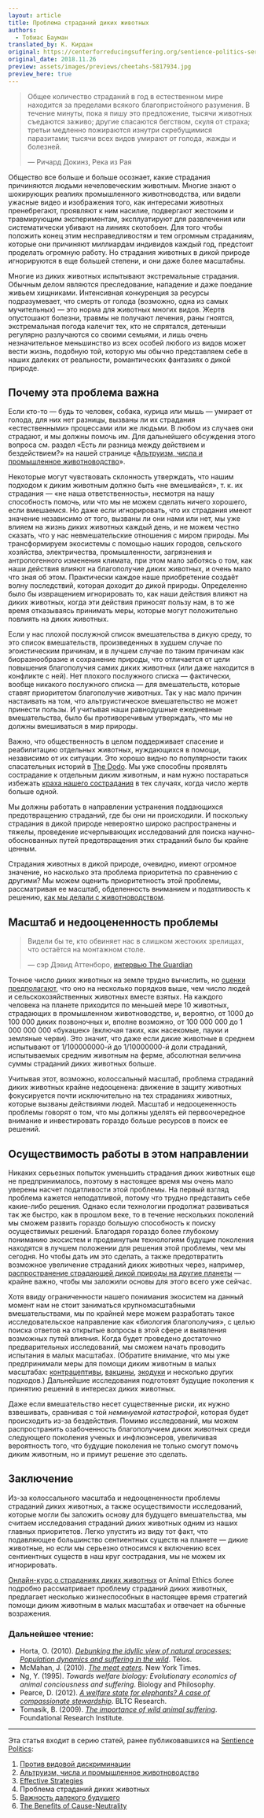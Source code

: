 ```yaml
---
layout: article
title: Проблема страданий диких животных
authors:
  - Тобиас Бауман
translated_by: К. Кирдан
original: https://centerforreducingsuffering.org/sentience-politics-series-introduction/the-relevance-of-wild-animal-suffering/
original_date: 2018.11.26
preview: assets/images/previews/cheetahs-5817934.jpg
preview_here: true
---
```

> Общее количество страданий в год в естественном мире находится за пределами всякого благопристойного разумения. В течение минуты, пока я пишу это предложение, тысячи животных съедаются заживо; другие спасаются бегством, скуля от страха; третьи медленно пожираются изнутри скребущимися паразитами; тысячи всех видов умирают от голода, жажды и болезней.
> 
> — Ричард Докинз, Река из Рая

Общество все больше и больше осознает, какие страдания причиняются людьми нечеловеческим животным. Многие знают о шокирующих реалиях промышленного животноводства, или видели ужасные видео и изображения того, как интересами животных пренебрегают, проявляют к ним насилие, подвергают жестоким и травмирующим экспериментам, эксплуатируют для развлечения или систематически убивают на линиях скотобоен. Для того чтобы положить конец этим несправедливостям и тем огромным страданиям, которые они причиняют миллиардам индивидов каждый год, предстоит проделать огромную работу. Но страдания животных в дикой природе игнорируются в еще большей степени, и они даже более масштабны.
 
Многие из диких животных испытывают экстремальные страдания. Обычным делом являются преследование, нападение и даже поедание живьем хищниками. Интенсивная конкуренция за ресурсы подразумевает, что смерть от голода (возможно, одна из самых мучительных) — это норма для животных многих видов. Жертв опустошают болезни, травмы не получают лечения, раны гноятся, экстремальная погода калечит тех, кто не спрятался, детеныши регулярно разлучаются со своими семьями, и лишь очень незначительное меньшинство из всех особей любого из видов может вести жизнь, подобную той, которую мы обычно представляем себе в наших далеких от реальности, романтических фантазиях о дикой природе.

## Почему эта проблема важна

Если кто-то — будь то человек, собака, курица или мышь — умирает от голода, для них нет разницы, вызваны ли их страдания «естественными» процессами или же людьми. В любом из случаев они страдают, и мы должны помочь им. Для дальнейшего обсуждения этого вопроса см. раздел «Есть ли разница между действием и бездействием?» на нашей странице «[Альтруизм, числа и промышленное животноводство](tobias-baumann-altruism-numbers-and-factory-farms.html)».

Некоторые могут чувствовать склонность утверждать, что нашим подходом к диким животным должно быть «не вмешивайся», т. к. их страдания — «не наша ответственность», несмотря на нашу способность помочь, или что мы не можем сделать ничего хорошего, если вмешаемся. Но даже если игнорировать, что их страдания имеют значение независимо от того, вызваны ли они нами или нет, мы уже влияем на жизнь диких животных каждый день, и не можем честно сказать, что у нас невмешательские отношения с миром природы. Мы трансформируем экосистемы с помощью наших городов, сельского хозяйства, электричества, промышленности, загрязнения и антропогенного изменения климата, при этом мало заботясь о том, как наши действия влияют на благополучие диких животных, и очень мало что зная об этом. Практически каждое наше приобретение создаёт волну последствий, которая доходит до дикой природы. Определенно было бы извращением игнорировать то, как наши действия влияют на диких животных, когда эти действия приносят пользу нам, в то же время отказываясь принимать меры, которые могут положительно повлиять на диких животных.

Если у нас плохой послужной список вмешательства в дикую среду, то это список вмешательств, произведенных в худшем случае по эгоистическим причинам, и в лучшем случае по таким причинам как биоразнообразие и сохранение природы, что отличается от цели повышения благополучия самих диких животных (или даже находится в конфликте с ней). Нет плохого послужного списка — фактически, вообще никакого послужного списка — для вмешательств, которые ставят приоритетом благополучие животных. Так у нас мало причин настаивать на том, что альтруистическое вмешательство не может принести пользы. И учитывая наши равнодушные ежедневные вмешательства, было бы противоречивым утверждать, что мы не должны вмешиваться в мир природы.

Важно, что общественность в целом поддерживает спасение и реабилитацию отдельных животных, нуждающихся в помощи, независимо от их ситуации. Это хорошо видно по популярности таких спасательных историй в [The Dodo](https://www.thedodo.com/). Мы уже способны проявлять сострадание к отдельным диким животным, и нам нужно постараться избежать [краха нашего сострадания](https://www.ncbi.nlm.nih.gov/pubmed/21219076) в тех случаях, когда число жертв больше одной.

Мы должны работать в направлении устранения поддающихся предотвращению страданий, где бы они ни происходили. И поскольку страдания в дикой природе невероятно широко распространены и тяжелы, проведение исчерпывающих исследований для поиска научно-обоснованных путей предотвращения этих страданий было бы крайне ценным.

Страдания животных в дикой природе, очевидно, имеют огромное значение, но насколько эта проблема приоритетна по сравнению с другими? Мы можем оценить приоритетность этой проблемы, рассматривая ее масштаб, обделенность вниманием и податливость к решению, [как мы делали с животноводством](tobias-baumann-altruism-numbers-and-factory-farms.html).

## Масштаб и недооцененность проблемы

> Видели бы те, кто обвиняет нас в слишком жестоких зрелищах, что остаётся на монтажном столе.
> 
> — сэр Дэвид Аттенборо, [интервью The Guardian](https://www.theguardian.com/tv-and-radio/2011/oct/21/david-attenborough-frozen-planet-climate-change)

Точное число диких животных на земле трудно вычислить, но [оценки предполагают](http://reducing-suffering.org/how-many-wild-animals-are-there/), что оно на несколько порядков выше, чем число людей и сельскохозяйственных животных вместе взятых. На каждого человека на планете приходится по меньшей мере 10 животных, страдающих в промышленном животноводстве, и, вероятно, от 1000 до 100 000 диких позвоночных и, вполне возможно, от 100 000 000 до 1 000 000 000 «букашек» (включая таких, как насекомые, пауки и земляные черви). Это значит, что даже если дикие животные в среднем испытывают от 1/100000000-й до 1/10000000-й доли страданий, испытываемых средним животным на ферме, абсолютная величина суммы страданий диких животных больше.

Учитывая этот, возможно, колоссальный масштаб, проблема страданий диких животных крайне недооценена: движение в защиту животных фокусируется почти исключительно на тех страданиях животных, которые вызваны действиями людей. Масштаб и недооцененность проблемы говорят о том, что мы должны уделять ей первоочередное внимание и инвестировать гораздо больше ресурсов в поиск ее решений.

## Осуществимость работы в этом направлении

Никаких серьезных попыток уменьшить страдания диких животных еще не предпринималось, поэтому в настоящее время мы очень мало уверены насчет податливости этой проблемы. На первый взгляд проблема кажется неподатливой, потому что трудно представить себе какие-либо решения. Однако если технологии продолжат развиваться так же быстро, как в прошлом веке, то в течение нескольких поколений мы сможем развить гораздо большую способность к поиску осуществимых решений. Благодаря гораздо более глубокому пониманию экосистем и продвинутым технологиям будущие поколения находятся в лучшем положении для решения этой проблемы, чем мы сегодня. Но чтобы дать им это сделать, а также предотвратить возможное увеличение страданий диких животных через, например, [распространение страдающей дикой природы на другие планеты](https://foundational-research.org/risks-of-astronomical-future-suffering/#Spread_of_wild_animals-2) — крайне важно, чтобы мы заложили основы для этого всего уже сейчас.

Хотя ввиду ограниченности нашего понимания экосистем на данный момент нам не стоит заниматься крупномасштабными вмешательствами, мы по крайней мере можем разработать такое исследовательское направление как «биология благополучия», с целью поиска ответов на открытые вопросы в этой сфере и выявления возможных путей влияния. Когда будет проведено достаточно предварительных исследований, мы сможем начать проводить испытания в малых масштабах. (Обратите внимание, что мы уже предпринимали меры для помощи диким животным в малых масштабах: [контрацептивы](https://en.wikipedia.org/wiki/Wildlife_contraceptive), [вакцины](https://www.ncbi.nlm.nih.gov/pubmed/15742629), [экодуки](https://ru.wikipedia.org/wiki/%D0%AD%D0%BA%D0%BE%D0%B4%D1%83%D0%BA) и несколько других подходов.) Дальнейшие исследования подготовят будущие поколения к принятию решений в интересах диких животных.

Даже если вмешательство несет существенные риски, их нужно взвешивать, сравнивая с той _неминуемой катастрофой_, которая будет происходить из-за бездействия. Помимо исследований, мы можем распространить озабоченность благополучием диких животных среди следующего поколения ученых и инфлюэнсеров, увеличивая вероятность того, что будущие поколения не только смогут помочь диким животным, но и примут решение это сделать.

## Заключение

Из-за колоссального масштаба и недооцененности проблемы страданий диких животных, а также осуществимости исследований, которые могли бы заложить основу для будущего вмешательства, мы считаем исследования страданий диких животных одним из наших главных приоритетов. Легко упустить из виду тот факт, что подавляющее большинство сентиентных существ на планете — дикие животные, но если мы серьезно относимся к включению всех сентиентных существ в наш круг сострадания, мы не можем их игнорировать.

[Онлайн-курс о страданиях диких животных](https://www.youtube.com/watch?v=cid7idodEPE&list=PLRspdAk7uENPslR3I20AZMgtZzOoUYDmW) от Animal Ethics более подробно рассматривает проблему страданий диких животных, предлагает несколько жизнеспособных в настоящее время стратегий помощи диким животным в малых масштабах и отвечает на обычные возражения.

### Дальнейшее чтение:

- Horta, O. (2010). _[Debunking the idyllic view of natural processes: Population dynamics and suffering in the wild](http://masalladelaespecie.files.wordpress.com/2012/05/debunkingidyllicviewhorta.pdf)_. Télos.
- McMahan, J. (2010). _[The meat eaters](http://opinionator.blogs.nytimes.com/2010/09/19/the-meat-eaters/)_. New York Times.
- Ng, Y. (1995). _Towards welfare biology: Evolutionary economics of animal conciousness and suffering_. Biology and Philosophy.
- Pearce, D. (2012). _[A welfare state for elephants? A case of compassionate stewardship](http://www.hedweb.com/abolitionist-project/elephantcare.html)_. BLTC Research.
- Tomasik, B. (2009). _[The importance of wild animal suffering](http://www.utilitarian-essays.com/suffering-nature.html)_. Foundational Research Institute.

---

Эта статья входит в серию статей, ранее публиковавшихся на [Sentience Politics](https://sentience-politics.org/):

1. [Против видовой дискриминации](tobias-baumann-the-case-against-speciecism.html)
2. [Альтруизм, числа и промышленное животноводство](tobias-baumann-altruism-numbers-and-factory-farms.html)
3. [Effective Strategies](https://centerforreducingsuffering.org/sentience-politics-series-introduction/effective-strategies-to-reduce-animal-suffering/)
4. Проблема страданий диких животных
5. [Важность далекого будущего](tobias-baumann-the-importance-of-the-far-future.html)
6. [The Benefits of Cause-Neutrality](https://centerforreducingsuffering.org/sentience-politics-series-introduction/the-benefits-of-cause-neutrality/)
